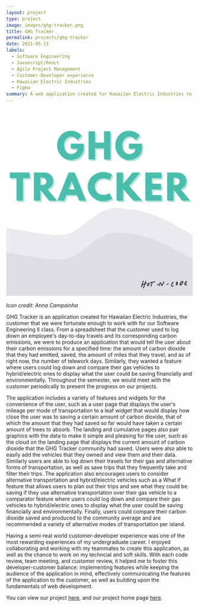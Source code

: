 ```yaml
---
layout: project
type: project
image: images/ghg-tracker.png
title: GHG Tracker
permalink: projects/ghg-tracker
date: 2021-05-11
labels:
  - Software Engineering
  - Javascript/React
  - Agile Project Management
  - Customer-Developer experience
  - Hawaiian Electric Industries 
  - Figma
summary: A web application created for Hawaiian Electric Industries to help the people of Hawaii track their greenhouse gas emissions and encourages the use of alternative transportation.
---
```


<img class="ui medium floated right rounded image" src="/images/ghg-tracker.png" length="1000" width="800">

*Icon credit: Anna Campainha*

GHG Tracker is an application created for Hawaiian Electric Industries, the customer that we were fortunate enough to work with for our Software Engineering II 
class. From a spreadsheet that the customer used to log down an employee's day-to-day travels and its corresponding carbon emissions, we were to produce an 
application that would tell the user about their carbon emissions for a specified time: the amount of carbon dioxide that they had emitted, saved, the amount of 
miles that they travel, and as of right now, the number of telework days. Similarly, they wanted a feature where users could log down and compare their gas vehicles 
to hybrid/electric ones to display what the user could be saving financially and environmentally. Throughout the semester, we would meet with the customer periodically to present the progress on our projects.

The application includes a variety of features and widgets for the convenience of the user, such as a user page that displays the user's mileage per mode of 
transportation to a leaf widget that would display how close the user was to saving a certain amount of carbon dioxide, that of which the amount that they had saved 
so far would have taken a certain amount of trees to absorb. The landing and cumulative pages also pair graphics with the data to make it simple and pleasing for 
the user, such as the cloud on the landing page that displays the current amount of carbon dioxide that the GHG Tracker community had saved. Users were also able to 
easily add the vehicles that they owned and view them and their data. Similarly users are able to log down their travels for their gas and alternative forms of 
transportation, as well as save trips that they frequently take and filter their trips. The application also encourages users to consider alternative transportation 
and hybrid/electric vehicles such as a What If feature that allows users to plan out their trips and see what they could be saving if they use alternative 
transportation over their gas vehicle to a comparator feature where users could log down and compare their gas vehicles to hybrid/electric ones to display what the 
user could be saving financially and environmentally. Finally, users could compare their carbon dioxide saved and produced to the community average and are 
recommended a variety of alternative modes of transportation per island.

Having a semi-real world customer-developer experience was one of the most rewarding experiences of my undergraduate career. I enjoyed collaborating and working 
with my teammates to create this application, as well as the chance to work on my techncial and soft skills. With each code review, team meeting, and customer 
review, it helped me to foster this developer-customer balance: implementing features while keeping the audience of the application in mind, effectively 
communicating the features of the application to the customer, as well as building upon the fundamentals of web development. 

You can view our project [here](https://github.com/hot-n-code/ghg-tracker), and our project home page [here](https://hot-n-code.github.io/).
